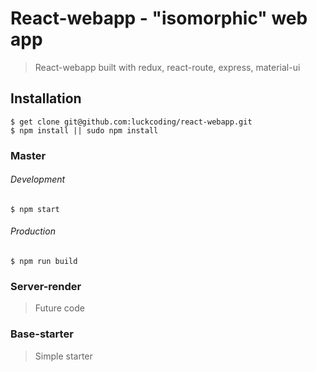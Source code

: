 # React-webapp - "isomorphic" web app

> React-webapp built with redux, react-route, express, material-ui

## Installation

	$ get clone git@github.com:luckcoding/react-webapp.git
	$ npm install || sudo npm install
	
### Master
	
###### Development
	
	$ npm start

###### Production
	
	$ npm run build
	
### Server-render
	
> Future code

### Base-starter

> Simple starter